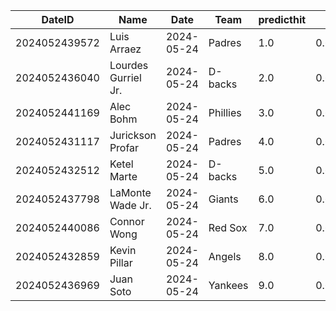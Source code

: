 DateID         |  Name                 |  Date        |  Team      |  predicthit  |  predicthitproba     |  hitbool  |  Last7DaysAVG  |  Last15DaysAVG  |  Last30DaysAVG
---------------|-----------------------|--------------|------------|--------------|----------------------|-----------|----------------|-----------------|---------------
2024052439572  |  Luis Arraez          |  2024-05-24  |  Padres    |  1.0         |  0.6216826023123145  |  False    |  0.545         |  0.426          |  0.394
2024052436040  |  Lourdes Gurriel Jr.  |  2024-05-24  |  D-backs   |  2.0         |  0.6199058707319426  |  False    |  0.333         |  0.265          |  0.178
2024052441169  |  Alec Bohm            |  2024-05-24  |  Phillies  |  3.0         |  0.6156511079967296  |  False    |  0.25          |  0.268          |  0.336
2024052431117  |  Jurickson Profar     |  2024-05-24  |  Padres    |  4.0         |  0.6131487210615981  |  False    |  0.423         |  0.364          |  0.381
2024052432512  |  Ketel Marte          |  2024-05-24  |  D-backs   |  5.0         |  0.6118371096852351  |  False    |  0.308         |  0.264          |  0.258
2024052437798  |  LaMonte Wade Jr.     |  2024-05-24  |  Giants    |  6.0         |  0.611492278488301   |  False    |  0.474         |  0.333          |  0.323
2024052440086  |  Connor Wong          |  2024-05-24  |  Red Sox   |  7.0         |  0.611169831175324   |  False    |  0.364         |  0.325          |  0.361
2024052432859  |  Kevin Pillar         |  2024-05-24  |  Angels    |  8.0         |  0.6078996480537154  |  False    |  0.357         |  0.469          |  0.404
2024052436969  |  Juan Soto            |  2024-05-24  |  Yankees   |  9.0         |  0.606961648959199   |  False    |  0.37          |  0.241          |  0.306
